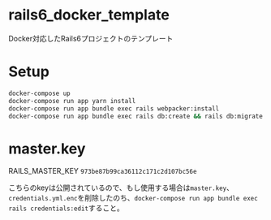 # rails6_docker_template
Docker対応したRails6プロジェクトのテンプレート

# Setup
```bash
docker-compose up
docker-compose run app yarn install
docker-compose run app bundle exec rails webpacker:install
docker-compose run app bundle exec rails db:create && rails db:migrate
```

# master.key
RAILS_MASTER_KEY
`973be87b99ca36112c171c2d107bc56e`

こちらのkeyは公開されているので、もし使用する場合は`master.key`、`credentials.yml.enc`を削除したのち、`docker-compose run app bundle exec rails credentials:edit`すること。
